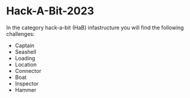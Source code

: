 # Hack-A-Bit-2023

In the category hack-a-bit (HaB) infastructure you will find the following challenges:
<ul>
  <li>Captain</li>
  <li>Seashell</li>
  <li>Loading</li>
  <li>Location</li>
  <li>Connector</li>
  <li>Boat</li>
  <li>Inspector</li>
  <li>Hammer</li>
</ul>
